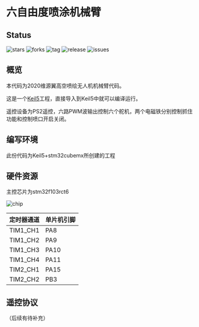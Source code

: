 # 六自由度喷涂机械臂

## Status

![stars](https://img.shields.io/github/stars/uav-operation-system/Robotic_Arm_for_UAV.svg) ![forks](https://img.shields.io/github/forks/uav-operation-system/Robotic_Arm_for_UAV.svg) ![tag](https://img.shields.io/github/tag/uav-operation-system/Robotic_Arm_for_UAV.svg) ![release](https://img.shields.io/github/release/uav-operation-system/Robotic_Arm_for_UAV.svg) ![issues](https://img.shields.io/github/issues/uav-operation-system/Robotic_Arm_for_UAV.svg)

## 概览

本代码为2020维源翼高空喷绘无人机机械臂代码。

这是一个[Keil5](http://www.keil.com/)工程，直接导入到Keil5中就可以编译运行。

遥控设备为PS2遥控，六路PWM波输出控制六个舵机，两个电磁铁分别控制抓住功能和控制喷口开启关闭。

## 编写环境

此份代码为Keil5+stm32cubemx所创建的工程

## 硬件资源

主控芯片为stm32f103rct6

![chip](https://github.com/uav-operation-system/Drone_Master_PID/raw/master/chip.png)

|定时器通道|单片机引脚|
|-|-|
|TIM1_CH1|PA8|
|TIM1_CH2|PA9|
|TIM1_CH3|PA10|
|TIM1_CH4|PA11|
|TIM2_CH1|PA15|
|TIM2_CH2|PB3|
 
## 遥控协议

（后续有待补充）
